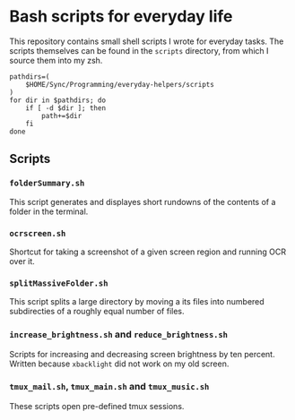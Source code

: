 Bash scripts for everyday life
==============================

This repository contains small shell scripts I wrote for everyday tasks. The scripts themselves can be found in the `scripts` directory, from which I source them into my zsh.

```
pathdirs=(
    $HOME/Sync/Programming/everyday-helpers/scripts
)
for dir in $pathdirs; do
    if [ -d $dir ]; then
        path+=$dir
    fi
done
```

Scripts
-------

### `folderSummary.sh`

This script generates and displayes short rundowns of the contents of a folder in the terminal.

### `ocrscreen.sh`

Shortcut for taking a screenshot of a given screen region and running OCR over it.

### `splitMassiveFolder.sh`

This script splits a large directory by moving a its files into numbered subdirecties of a roughly equal number of files.

### `increase_brightness.sh` and `reduce_brightness.sh`

Scripts for increasing and decreasing screen brightness by ten percent. Written because `xbacklight` did not work on my old screen.

### `tmux_mail.sh`, `tmux_main.sh` and `tmux_music.sh`

These scripts open pre-defined tmux sessions.
